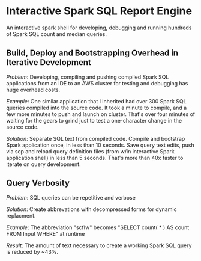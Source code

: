 # Interactive Spark SQL Report Engine
An interactive spark shell for developing, debugging and running hundreds of Spark SQL count and median queries.

## Build, Deploy and Bootstrapping Overhead in Iterative Development
_Problem_: Developing, compiling and pushing compiled Spark SQL applications from an IDE to an AWS cluster for testing and debugging has huge overhead costs.

_Example_: One similar application that I inherited had over 300 Spark SQL queries compiled into the source code.  It took a minute to compile, and a few more minutes to push and launch on cluster.  That's over four minutes of waiting for the gears to grind just to test a one-character change in the source code.

_Solution_: Separate SQL text from compiled code. Compile and bootstrap Spark application once, in less than 10 seconds.  Save query text edits, push via scp and reload query definition files (from w/in interactive Spark application shell) in less than 5 seconds.  That's more than 40x faster to iterate on query development.


## Query Verbosity
_Problem_: SQL queries can be repetitive and verbose

_Solution_: Create abbrevations with decompressed forms for dynamic replacment.

_Example_: The abbreviation "scfIw" becomes "SELECT count( * ) AS count FROM Input WHERE" at runtime

_Result_: The amount of text necessary to create a working Spark SQL query is reduced by ~43%.

